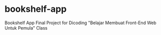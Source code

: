 # bookshelf-app
Bookshelf App Final Project for Dicoding "Belajar Membuat Front-End Web Untuk Pemula" Class
